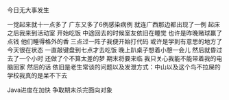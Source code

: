 今日无大事发生

一觉起来就十一点多了 广东又多了6例感染病例 就连广西那边都出现了一例 
起床之后我来到活动室 开始吃饭 中途回去的时候室友依旧在睡觉 也许是昨晚赌球赢了点钱 他们睡得格外的香 
三点过一阵子我便开始打代码 或许是学到有意思的地方了今天很在状态 一直敲键盘到七点才去吃饭 晚上趴桌子想着小憩一会儿 然后就昏过去了一个小时 还做了个不算太差的梦   期末将要来临 我只关心我能不能带着我的电脑回家 然后的话 依旧是老生常谈的问题以及发泄方式：中山以及这个鸟不拉屎的学校我真的是呆不下去

Java进度在加快 争取期末杀完面向对象